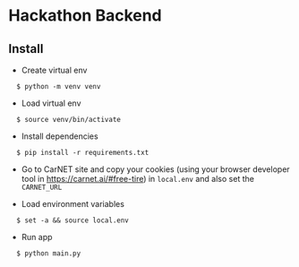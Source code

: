 # Hackathon Backend

## Install
* Create virtual env
```shell
  $ python -m venv venv
  ```
* Load virtual env
```shell
  $ source venv/bin/activate
  ```
* Install dependencies
```shell
  $ pip install -r requirements.txt
  ```

* Go to CarNET site and copy your cookies (using your browser developer tool in https://carnet.ai/#free-tire) in ``local.env`` and also set the ``CARNET_URL``


* Load environment variables
```shell
  $ set -a && source local.env
  ```

* Run app
```shell
  $ python main.py
  ```
